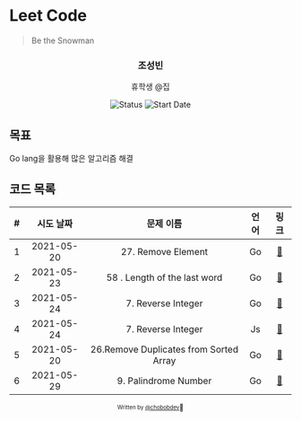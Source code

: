 # Leet Code

> Be the Snowman

<div align="center">

<h3> 조성빈 </h3>
<p> 휴학생 @집</p>

![Status](https://img.shields.io/badge/Snowman-blue.svg)
![Start Date](https://img.shields.io/badge/Start%20Date-2021--05--20-23d16b.svg)


</div>

## 목표
Go lang을 활용해 많은 알고리즘 해결

## 코드 목록

| # | 시도 날짜  | 문제 이름 | 언어 |            링크             |
| :--: | :--------: | :-------: | :--: |:--------------------------: |
| 1 | 2021-05-20 | 27. Remove Element| Go |[:link:](27/solution.go) |
| 2 | 2021-05-23 | 58 . Length of the last word | Go |[:link:](58/solution.go)|
| 3 | 2021-05-24 | 7. Reverse Integer | Go |[:link:](7/solution.go)|
| 4 | 2021-05-24 | 7. Reverse Integer | Js |[:link:](7/solution.js)|
| 5 | 2021-05-20 | 26.Remove Duplicates from Sorted Array| Go |[:link:](26/solution.go) |
| 6 | 2021-05-29 | 9. Palindrome Number | Go | [:link:](9/solution.go) |


<div align="center">

<sub><sup>Written by <a href="https://github.com/chobobdev">@chobobdev</a></sup></sub><small>🍕</small>

</div>